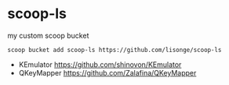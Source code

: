 # scoop-ls

my custom scoop bucket

```shell
scoop bucket add scoop-ls https://github.com/lisonge/scoop-ls
```

- KEmulator <https://github.com/shinovon/KEmulator>
- QKeyMapper <https://github.com/Zalafina/QKeyMapper>
